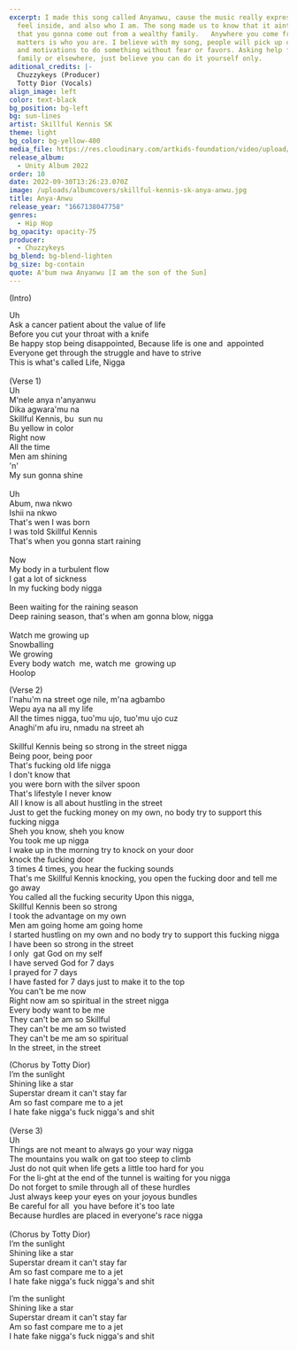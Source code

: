 ```yaml
---
excerpt: I made this song called Anyanwu, cause the music really expresses how I
  feel inside, and also who I am. The song made us to know that it aint a must
  that you gonna come out from a wealthy family.   Anywhere you come from, what
  matters is who you are. I believe with my song, people will pick up courage
  and motivations to do something without fear or favors. Asking help from
  family or elsewhere, just believe you can do it yourself only.
aditional_credits: |-
  Chuzzykeys (Producer)
  Totty Dior (Vocals)
align_image: left
color: text-black
bg_position: bg-left
bg: sun-lines
artist: Skillful Kennis SK
theme: light
bg_color: bg-yellow-400
media_file: https://res.cloudinary.com/artkids-foundation/video/upload/v1665779485/10._Skillful_Kennis_SK_-_Anya-Anwu_b1a5d2.mp3
release_album:
  - Unity Album 2022
order: 10
date: 2022-09-30T13:26:23.070Z
image: /uploads/albumcovers/skillful-kennis-sk-anya-anwu.jpg
title: Anya-Anwu
release_year: "1667138047758"
genres:
  - Hip Hop
bg_opacity: opacity-75
producer:
  - Chuzzykeys
bg_blend: bg-blend-lighten
bg_size: bg-contain
quote: A'bum nwa Anyanwu [I am the son of the Sun]
---
```

(Intro)

Uh\
Ask a cancer patient about the value of life\
Before you cut your throat with a knife\
Be happy stop being disappointed, Because life is one and  appointed Everyone get through the struggle and have to strive\
This is what's called Life, Nigga\
\
(Verse 1)\
Uh\
M'nele anya n'anyanwu\
Dika agwara'mu na\
Skillful Kennis, bu  sun nu\
Bu yellow in color\
Right now\
All the time\
Men am shining\
'n'\
My sun gonna shine\
\
Uh\
Abum, nwa nkwo\
Ishii na nkwo\
That's wen I was born\
I was told Skillful Kennis\
That's when you gonna start raining\
\
Now\
My body in a turbulent flow \
I gat a lot of sickness\
In my fucking body nigga\
\
Been waiting for the raining season\
Deep raining season, that's when am gonna blow, nigga\
\
Watch me growing up\
Snowballing\
We growing\
Every body watch  me, watch me  growing up\
Hoolop

(Verse 2)\
I'nahu'm na street oge nile, m'na agbambo\
Wepu aya na all my life\
All the times nigga, tuo'mu ujo, tuo'mu ujo cuz\
Anaghi'm afu iru, nmadu na street ah\
\
Skillful Kennis being so strong in the street nigga\
Being poor, being poor\
That's fucking old life nigga\
I don't know that\
you were born with the silver spoon\
That's lifestyle I never know\
All I know is all about hustling in the street\
Just to get the fucking money on my own, no body try to support this fucking nigga\
Sheh you know, sheh you know\
You took me up nigga\
I wake up in the morning try to knock on your door\
knock the fucking door\
3 times 4 times, you hear the fucking sounds\
That's me Skillful Kennis knocking, you open the fucking door and tell me go away\
You called all the fucking security Upon this nigga,\
Skillful Kennis been so strong\
I took the advantage on my own\
Men am going home am going home\
I started hustling on my own and no body try to support this fucking nigga\
I have been so strong in the street\
I only  gat God on my self\
I have served God for 7 days\
I prayed for 7 days\
I have fasted for 7 days just to make it to the top\
You can't be me now\
Right now am so spiritual in the street nigga\
Every body want to be me\
They can't be am so Skillful\
They can't be me am so twisted\
They can't be me am so spiritual\
In the street, in the street

(Chorus by Totty Dior)\
I’m the sunlight\
Shining like a star\
Superstar dream it can't stay far\
Am so fast compare me to a jet\
I hate fake nigga's fuck nigga's and shit\
\
(Verse 3)\
Uh\
Things are not meant to always go your way nigga\
The mountains you walk on gat too steep to climb\
Just do not quit when life gets a little too hard for you\
For the li-ght at the end of the tunnel is waiting for you nigga\
Do not forget to smile through all of these hurdles\
Just always keep your eyes on your joyous bundles\
Be careful for all  you have before it's too late\
Because hurdles are placed in everyone's race nigga\
\
(Chorus by Totty Dior)\
I’m the sunlight\
Shining like a star\
Superstar dream it can't stay far\
Am so fast compare me to a jet\
I hate fake nigga's fuck nigga's and shit

I’m the sunlight\
Shining like a star\
Superstar dream it can't stay far\
Am so fast compare me to a jet\
I hate fake nigga's fuck nigga's and shit
